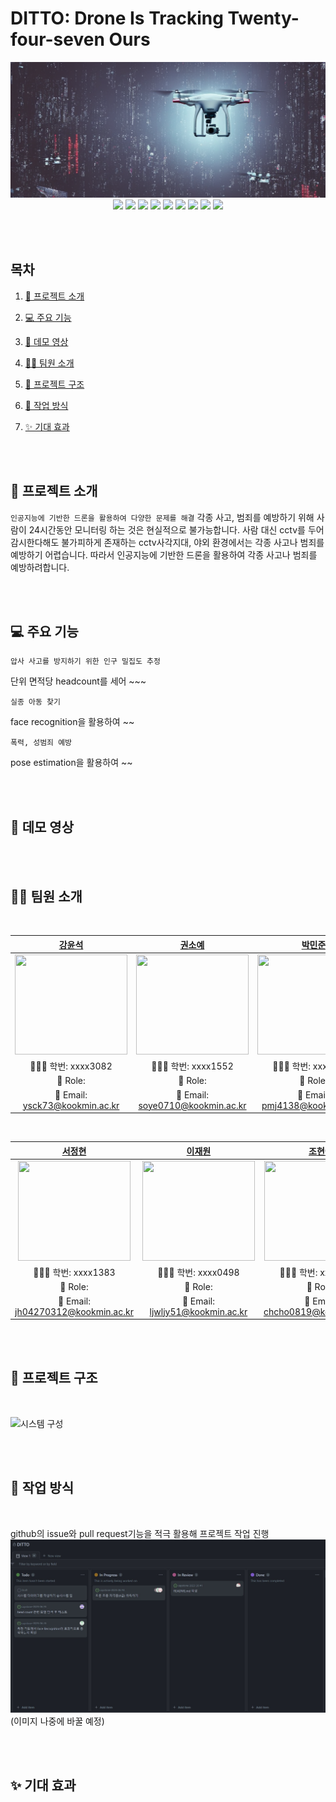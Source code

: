 # DITTO: Drone Is Tracking Twenty-four-seven Ours

<img alt="main_img" src="img/drone.png">

<div align=center>
  <img src="https://img.shields.io/badge/pytorch-FF4154?style=for-the-badge&logo=pytorch&logoColor=white">
  <img src="https://img.shields.io/badge/YOLO-F7DF1E?style=for-the-badge&logo=yolo&logoColor=black">
  <img src="https://img.shields.io/badge/html5-E34F26?style=for-the-badge&logo=html5&logoColor=white">
  <img src="https://img.shields.io/badge/css-1572B6?style=for-the-badge&logo=css3&logoColor=white">
  <img src="https://img.shields.io/badge/Django-00C7B7?style=for-the-badge&logo=Django&logoColor=white">
  <img src="https://img.shields.io/badge/Javascript-F7DF1E?style=for-the-badge&logo=javascript&logoColor=black">
  <img src="https://img.shields.io/badge/React-61DAFB?style=for-the-badge&logo=react&logoColor=black">
  <img src="https://img.shields.io/badge/styled components-DB7093?style=for-the-badge&logo=styled-components&logoColor=white"/>
  <img src="https://img.shields.io/badge/github-181717?style=for-the-badge&logo=github&logoColor=white">
</div>

<br/><br/>

## 목차

1. [🤖 프로젝트 소개](#-프로젝트-소개)

2. [💻 주요 기능](#-주요-기능)

3. [🎥 데모 영상](#-데모-영상)

4. [💁🏻 팀원 소개](#-팀원-소개)

5. [🎨 프로젝트 구조](#-프로젝트-구조)

6. [🔨 작업 방식](#-작업-방식)

7. [✨ 기대 효과](#-기대-효과)

<br/><br/>

## 🤖 프로젝트 소개

<code>인공지능에 기반한 드론을 활용하여 다양한 문제를 해결</code>
 각종 사고, 범죄를 예방하기 위해 사람이 24시간동안 모니터링 하는 것은 현실적으로 불가능합니다. 사람 대신 cctv를 두어 감시한다해도 불가피하게 존재하는 cctv사각지대, 야외 환경에서는 각종 사고나 범죄를 예방하기 어렵습니다. 따라서 인공지능에 기반한 드론을 활용하여 각종 사고나 범죄를 예방하려합니다. 

<br/><br/>

## 💻 주요 기능

 <code>압사 사고를 방지하기 위한 인구 밀집도 추정</code>

 단위 면적당 headcount를 세어 ~~~

 <code>실종 아동 찾기</code>

 face recognition을 활용하여 ~~

 <code>폭력, 성범죄 예방 </code>

 pose estimation을 활용하여 ~~

<br/><br/>

## 🎥 데모 영상

<br/><br/>

## 💁🏻 팀원 소개

<br/>

|                                                       [강윤석](https://github.com/YunSeok-Kang)                                                      |                                                      [권소예](https://github.com/soyekwon)                                                     |                                                       [박민준](https://github.com/mjun4138)                                                    |
| :--------------------------------------------------------------------------------------------------------------: | :--------------------------------------------------------------------------------------------------------------: | :--------------------------------------------------------------------------------------------------------------: |
| <img src="https://avatars.githubusercontent.com/u/35187793?v=4" width="180" height="160"> | <img src="https://avatars.githubusercontent.com/u/35187793?v=4" width="180" height="160">| <img src="https://avatars.githubusercontent.com/u/35187793?v=4" width="180" height="160"> |
|                                                🧑🏻‍💻 학번: xxxx3082                                                 |                                                👩🏻‍💻 학번: xxxx1552                                                 |                                                👩🏻‍💻 학번: xxxx1611                                                 |
|                                      📌 Role:                                      |                                       📌 Role:                                         |                                       📌 Role:                                         |
|                                             📧 Email: ysck73@kookmin.ac.kr                                           |                                             📧 Email: soye0710@kookmin.ac.kr                                          |                                             📧 Email: pmj4138@kookmin.ac.kr                                          |

<br/>

|                                                       [서정현](https://github.com/junghyeon0427)                                                      |                                                      [이재원](https://github.com/ljwljy51)                                                    |                                                       [조현아](https://github.com/hacho08)                                                 |
| :--------------------------------------------------------------------------------------------------------------: | :--------------------------------------------------------------------------------------------------------------: | :--------------------------------------------------------------------------------------------------------------: |
| <img src="https://avatars.githubusercontent.com/u/35187793?v=4" width="180" height="160"> | <img src="https://avatars.githubusercontent.com/u/35187793?v=4" width="180" height="160">| <img src="https://avatars.githubusercontent.com/u/35187793?v=4" width="180" height="160"> |
|                                                🧑🏻‍💻 학번: xxxx1383                                                 |                                                👩🏻‍💻 학번: xxxx0498                                                 |                                                👩🏻‍💻 학번: xxxx2912                                                 |
|                                      📌 Role:                                      |                                       📌 Role:                                         |                                       📌 Role:                                         |
|                                             📧 Email: jh04270312@kookmin.ac.kr                                          |                                             📧 Email: ljwljy51@kookmin.ac.kr                                          |                                             📧 Email:  chcho0819@kookmin.ac.kr                                          |


<br/><br/>

## 🎨 프로젝트 구조 

<br/>

![시스템 구성](https://user-images.githubusercontent.com/16894765/224232236-19a1d09d-2df2-4218-801f-59e5647a8385.jpeg)

<br/><br/>

## 🔨 작업 방식

<br/>

github의 issue와 pull request기능을 적극 활용해 프로젝트 작업 진행 
<img src="img/github_project.jpg">
(이미지 나중에 바꿀 예정)

<br/><br/>

## ✨ 기대 효과
